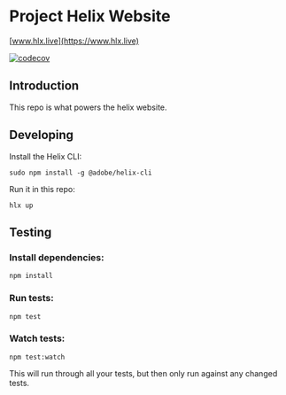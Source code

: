 # Project Helix Website
[www.hlx.live](https://www.hlx.live)

[![codecov](https://codecov.io/gh/adobe/helix-website/branch/main/graph/badge.svg?token=If90y6KMqx)](https://codecov.io/gh/adobe/helix-website)
## Introduction
This repo is what powers the helix website.

## Developing
Install the Helix CLI:

    sudo npm install -g @adobe/helix-cli
    
Run it in this repo:

    hlx up
    
## Testing
### Install dependencies:

    npm install
### Run tests:

    npm test
### Watch tests:

    npm test:watch
    
This will run through all your tests, but then only run against any changed tests.


